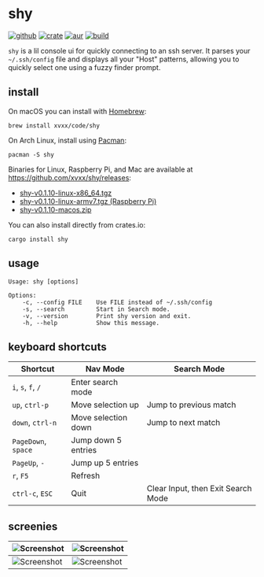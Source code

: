 # shy

[![github](https://img.shields.io/github/v/release/xvxx/shy?include_prereleases)](https://github.com/xvxx/shy/releases)
[![crate](https://img.shields.io/crates/v/shy)](https://crates.io/crates/shy)
[![aur](https://img.shields.io/aur/version/shy)](https://aur.archlinux.org/packages/shy/)
[![build](https://github.com/xvxx/shy/workflows/build/badge.svg)](https://github.com/xvxx/shy/actions?query=workflow%3Abuild)

`shy` is a lil console ui for quickly connecting to an ssh server. It
parses your `~/.ssh/config` file and displays all your "Host" patterns,
allowing you to quickly select one using a fuzzy finder prompt.

## install

On macOS you can install with [Homebrew](https://brew.sh/):

    brew install xvxx/code/shy

On Arch Linux, install using [Pacman](https://wiki.archlinux.org/index.php/Pacman):

    pacman -S shy

Binaries for Linux, Raspberry Pi, and Mac are available at
https://github.com/xvxx/shy/releases:

- [shy-v0.1.10-linux-x86_64.tgz][0]
- [shy-v0.1.10-linux-armv7.tgz (Raspberry Pi)][1]
- [shy-v0.1.10-macos.zip][2]

You can also install directly from crates.io:

    cargo install shy

## usage

    Usage: shy [options]

    Options:
        -c, --config FILE    Use FILE instead of ~/.ssh/config
        -s, --search         Start in Search mode.
        -v, --version        Print shy version and exit.
        -h, --help           Show this message.

## keyboard shortcuts

| **Shortcut**        | **Nav Mode**        | **Search Mode**                    |
| ------------------- | ------------------- | ---------------------------------- |
| `i`, `s`, `f`, `/`  | Enter search mode   |                                    |
| `up`, `ctrl-p`      | Move selection up   | Jump to previous match             |
| `down`, `ctrl-n`    | Move selection down | Jump to next match                 |
| `PageDown`, `space` | Jump down 5 entries |                                    |
| `PageUp`, `-`       | Jump up 5 entries   |                                    |
| `r`, `F5`           | Refresh             |                                    |
| `ctrl-c`, `ESC`     | Quit                | Clear Input, then Exit Search Mode |

## screenies

| ![Screenshot](./img/screen1.jpeg) | ![Screenshot](./img/screen2.jpeg) |
| --------------------------------- | --------------------------------- |
| ![Screenshot](./img/screen3.jpeg) | ![Screenshot](./img/screen4.jpeg) |

[cargo]: https://rustup.rs/
[aur]: https://wiki.archlinux.org/index.php/AUR_helpers
[0]: https://github.com/xvxx/shy/releases/download/v0.1.10/shy-v0.1.10-linux-x86_64.tgz
[1]: https://github.com/xvxx/shy/releases/download/v0.1.10/shy-v0.1.10-linux-armv7.tgz
[2]: https://github.com/xvxx/shy/releases/download/v0.1.10/shy-v0.1.10-macos.zip
